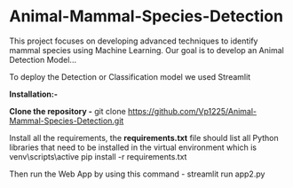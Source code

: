 # Animal-Mammal-Species-Detection
This project focuses on developing advanced techniques to identify mammal species using Machine Learning. Our goal is to develop an Animal Detection Model...

To deploy the Detection or Classification model we used Streamlit

**Installation:-**

**Clone the repository -**
git clone https://github.com/Vp1225/Animal-Mammal-Species-Detection.git

Install all the requirements, the **requirements.txt** file should list all Python libraries that need to be installed in the virtual environment which is venv\scripts\active
pip install -r requirements.txt


Then run the Web App by using this command - 
streamlit run app2.py
